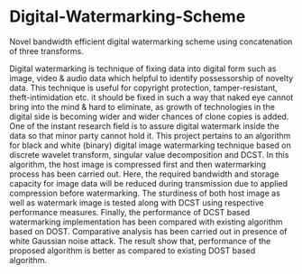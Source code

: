# Digital-Watermarking-Scheme
Novel bandwidth efficient digital watermarking scheme using concatenation of three transforms.

Digital watermarking is technique of fixing data into digital form such as image, video & audio data which helpful to identify possessorship of novelty data. This technique is useful for copyright protection, tamper-resistant, theft-intimidation etc. it should be fixed in such a way that naked eye cannot bring into the mind & hard to eliminate, as growth of technologies in the digital side is becoming wider and wider chances of clone copies is added. One of the instant research field is to assure digital watermark inside the data so that minor party cannot hold it. This project pertains to an algorithm for black and white (binary) digital image watermarking technique based on discrete wavelet transform, singular value decomposition and DCST.  In this algorithm, the host image is compressed first and then watermarking process has been carried out. Here, the required bandwidth and storage capacity for image data will be reduced during transmission due to applied compression before watermarking. The sturdiness of both host image as well as watermark image is tested along with DCST using respective performance measures. Finally, the performance of DCST based watermarking implementation has been compared with existing algorithm based on DOST. Comparative analysis has been carried out in presence of white Gaussian noise attack. The result show that, performance of the proposed algorithm is better as compared to existing DOST based algorithm.

